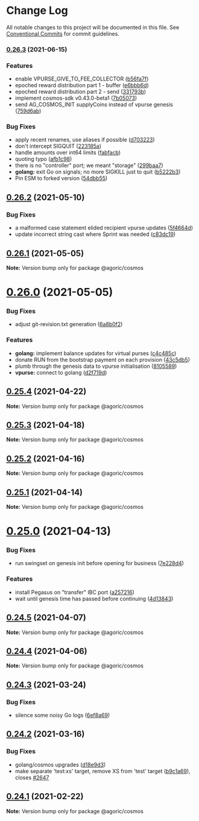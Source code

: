 # Change Log

All notable changes to this project will be documented in this file.
See [Conventional Commits](https://conventionalcommits.org) for commit guidelines.

### [0.26.3](https://github.com/Agoric/agoric-sdk/compare/@agoric/cosmos@0.26.2...@agoric/cosmos@0.26.3) (2021-06-15)


### Features

* enable VPURSE_GIVE_TO_FEE_COLLECTOR ([b56fa7f](https://github.com/Agoric/agoric-sdk/commit/b56fa7fc6c7180e3bcba3660da3ec897bc84d551))
* epoched reward distribution part 1 - buffer ([e6bbb6d](https://github.com/Agoric/agoric-sdk/commit/e6bbb6d9dcdc2f35c3fe324538455780253f5d38))
* epoched reward distribution part 2 - send ([331793b](https://github.com/Agoric/agoric-sdk/commit/331793b982062514b3a6c98d214f8a63ed6bcd7c))
* implement cosmos-sdk v0.43.0-beta1 ([7b05073](https://github.com/Agoric/agoric-sdk/commit/7b05073f1e8a458e54fa9ddd6ba037b9e472d59a))
* send AG_COSMOS_INIT supplyCoins instead of vpurse genesis ([759d6ab](https://github.com/Agoric/agoric-sdk/commit/759d6abe4ec5f798dca15a88d3523c63808a8b30))


### Bug Fixes

* apply recent renames, use aliases if possible ([d703223](https://github.com/Agoric/agoric-sdk/commit/d7032237fea884b28c72cb3bdbd6bc9deebf6d46))
* don't intercept SIGQUIT ([223185a](https://github.com/Agoric/agoric-sdk/commit/223185a3acf76f6577119b110f1d005d686b7187))
* handle amounts over int64 limits ([fabfacb](https://github.com/Agoric/agoric-sdk/commit/fabfacb326adf0bfc00fd4de66e33ad100a94606))
* quoting typo ([afb1c98](https://github.com/Agoric/agoric-sdk/commit/afb1c98cebaed03296b5112523518c0f6618f3e7))
* there is no "controller" port; we meant "storage" ([299baa7](https://github.com/Agoric/agoric-sdk/commit/299baa7ba66581483bdf8f0ac39ecbf2f53b411a))
* **golang:** exit Go on signals; no more SIGKILL just to quit ([b5222b3](https://github.com/Agoric/agoric-sdk/commit/b5222b3352ad71854472dce9f8561417576ddd97))
* Pin ESM to forked version ([54dbb55](https://github.com/Agoric/agoric-sdk/commit/54dbb55d64d7ff7adb395bc4bd9d1461dd2d3c17))



## [0.26.2](https://github.com/Agoric/agoric-sdk/compare/@agoric/cosmos@0.26.1...@agoric/cosmos@0.26.2) (2021-05-10)


### Bug Fixes

* a malformed case statement elided recipient vpurse updates ([5f4664d](https://github.com/Agoric/agoric-sdk/commit/5f4664de429740a266bbbd0ad6b1f868a2b4240b))
* update incorrect string cast where Sprint was needed ([c83dc19](https://github.com/Agoric/agoric-sdk/commit/c83dc198a23c844edaccacf351bb8911c893153b))





## [0.26.1](https://github.com/Agoric/agoric-sdk/compare/@agoric/cosmos@0.26.0...@agoric/cosmos@0.26.1) (2021-05-05)

**Note:** Version bump only for package @agoric/cosmos





# [0.26.0](https://github.com/Agoric/agoric-sdk/compare/@agoric/cosmos@0.25.4...@agoric/cosmos@0.26.0) (2021-05-05)


### Bug Fixes

* adjust git-revision.txt generation ([6a8b0f2](https://github.com/Agoric/agoric-sdk/commit/6a8b0f20df17d5427b1c70273bcc170c7945dc2a))


### Features

* **golang:** implement balance updates for virtual purses ([c4c485c](https://github.com/Agoric/agoric-sdk/commit/c4c485cbc2280464e632b1b4a2fa945e86ff8b36))
* donate RUN from the bootstrap payment on each provision ([43c5db5](https://github.com/Agoric/agoric-sdk/commit/43c5db5d819a3be059a5ead074aa96c3d87416c4))
* plumb through the genesis data to vpurse initialisation ([8105589](https://github.com/Agoric/agoric-sdk/commit/8105589dd7e14a7e8edbbac4a794d8eee2f30298))
* **vpurse:** connect to golang ([d2f719d](https://github.com/Agoric/agoric-sdk/commit/d2f719dce9936a129817a3781bc1de8c4367bb46))





## [0.25.4](https://github.com/Agoric/agoric-sdk/compare/@agoric/cosmos@0.25.3...@agoric/cosmos@0.25.4) (2021-04-22)

**Note:** Version bump only for package @agoric/cosmos





## [0.25.3](https://github.com/Agoric/agoric-sdk/compare/@agoric/cosmos@0.25.2...@agoric/cosmos@0.25.3) (2021-04-18)

**Note:** Version bump only for package @agoric/cosmos





## [0.25.2](https://github.com/Agoric/agoric-sdk/compare/@agoric/cosmos@0.25.1...@agoric/cosmos@0.25.2) (2021-04-16)

**Note:** Version bump only for package @agoric/cosmos





## [0.25.1](https://github.com/Agoric/agoric-sdk/compare/@agoric/cosmos@0.25.0...@agoric/cosmos@0.25.1) (2021-04-14)

**Note:** Version bump only for package @agoric/cosmos





# [0.25.0](https://github.com/Agoric/agoric-sdk/compare/@agoric/cosmos@0.24.5...@agoric/cosmos@0.25.0) (2021-04-13)


### Bug Fixes

* run swingset on genesis init before opening for business ([7e228d4](https://github.com/Agoric/agoric-sdk/commit/7e228d40d8d435727863c72c1ba19ca7267476ce))


### Features

* install Pegasus on "transfer" IBC port ([a257216](https://github.com/Agoric/agoric-sdk/commit/a2572163878bad9c6ba11914e02b8aacfefedeba))
* wait until genesis time has passed before continuing ([4d13843](https://github.com/Agoric/agoric-sdk/commit/4d13843db58fa1f7037386d54db13cbf786cd1d3))





## [0.24.5](https://github.com/Agoric/agoric-sdk/compare/@agoric/cosmos@0.24.4...@agoric/cosmos@0.24.5) (2021-04-07)

**Note:** Version bump only for package @agoric/cosmos





## [0.24.4](https://github.com/Agoric/agoric-sdk/compare/@agoric/cosmos@0.24.3...@agoric/cosmos@0.24.4) (2021-04-06)

**Note:** Version bump only for package @agoric/cosmos





## [0.24.3](https://github.com/Agoric/agoric-sdk/compare/@agoric/cosmos@0.24.2...@agoric/cosmos@0.24.3) (2021-03-24)


### Bug Fixes

* silence some noisy Go logs ([6ef8a69](https://github.com/Agoric/agoric-sdk/commit/6ef8a69b5c7845a33d1ec7bfeb6c74ece2fbab0f))





## [0.24.2](https://github.com/Agoric/agoric-sdk/compare/@agoric/cosmos@0.24.1...@agoric/cosmos@0.24.2) (2021-03-16)


### Bug Fixes

* golang/cosmos upgrades ([d18e9d3](https://github.com/Agoric/agoric-sdk/commit/d18e9d31de456b2c44a08f36e01bd4b6c2c237dc))
* make separate 'test:xs' target, remove XS from 'test' target ([b9c1a69](https://github.com/Agoric/agoric-sdk/commit/b9c1a6987093fc8e09e8aba7acd2a1618413bac8)), closes [#2647](https://github.com/Agoric/agoric-sdk/issues/2647)





## [0.24.1](https://github.com/Agoric/agoric-sdk/compare/@agoric/cosmos@0.24.0...@agoric/cosmos@0.24.1) (2021-02-22)

**Note:** Version bump only for package @agoric/cosmos
